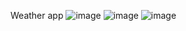 Weather app
![image](https://github.com/Shubham04Sanap/Weather-App/assets/81099588/e7344a28-8495-4216-b18a-fe4ab48c8e48)
![image](https://github.com/Shubham04Sanap/Weather-App/assets/81099588/8241074b-65d0-4eca-8dbd-546ac2edd313)
![image](https://github.com/Shubham04Sanap/Weather-App/assets/81099588/c4951bef-e700-4ee0-830d-cd9747d059a6)



